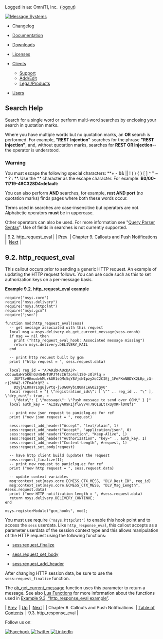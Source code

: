 Logged in as: OmniTI, Inc.  ([logout](https://support.messagesystems.com/logout.php))

[![Message Systems](https://support.messagesystems.com/images/ms-white205.png)](https://support.messagesystems.com/start.php) 

*   [Changelog](https://support.messagesystems.com/start.php?show=changelog)
*   [Documentation](https://support.messagesystems.com/docs/)
*   [Downloads](https://support.messagesystems.com/start.php)

*   [Licenses](https://support.messagesystems.com/license_summary.php)
*   <a href="">Clients</a>
    *   [Support](https://support.messagesystems.com/cs.php)
    *   [Add/Edit](https://support.messagesystems.com/edit_client.php)
    *   [Legal/Products](https://support.messagesystems.com/edit_products.php)
*   [Users](https://support.messagesystems.com/edit_customer.php)

## Search Help

Search for a single word or perform multi-word searches by enclosing your search in quotation marks.

Where you have multiple words but no quotation marks, an **OR** search is performed. For example, **"REST Injection"** searches for the phrase **"REST Injection"**, and, without quotation marks, searches for **REST OR Injection**--the operator is understood.

### Warning

You must escape the following special characters: **+ - && || ! ( ) { } [ ] ^ " ~ * ? : \**. Use the **\** character as the escape character. For example: **B0/00-11719-46C328D4\:default\:**

You can also perform **AND** searches, for example, **rest AND port** (no quotation marks) finds pages where both these words occur.

Terms used in searches are case-insensitive but operators are not. Alphabetic operators **must** be in uppercase.

Other operators can also be used. For more information see "[Query Parser Syntax](https://lucene.apache.org/core/old_versioned_docs/versions/3_0_0/queryparsersyntax.html)". Use of fields in searches is not currently supported.

| 9.2. http_request_eval |
| [Prev](push.generic_delivery_lua.php)  | Chapter 9. Callouts and Push Notifications |  [Next](push.http_response_eval.php) |

## 9.2. http_request_eval

This callout occurs prior to sending a generic HTTP request. An example of updating the HTTP request follows. You can use code such as this to set authorization keys on a per-message basis.

<a name="push.http_request_eval.example"></a>

**Example 9.2. http_request_eval example**

```
require("msys.core")
require("msys.delivery")
require("msys.httpclnt")
require("msys.gcm")
require("json")

function mod:http_request_eval(sess)
  -- get message associated with this request
  local msg = msys.delivery.ob_get_current_message(sess.connh)
  if msg == nil then
    print ("http_request_eval_hook: Associated message missing")
    return msys.delivery.DELIVERY_FAIL
  end

  -- print http request built by gcm
  print ("http request = ", sess.request.data)

  local reg_id = "APA91bHAUcDAJP-cQJuwQaHYGK6hGU4G4NTUPJT4zI6f2o4sl1S0-zOlPlq »
    JUFTSvHBmudvhMLrkGR1sQMc5qYBVjcNIpzyXoC2CIEj_1FeFKmNBDYX2LBp_zG-rj2hVA2-t7Fm40tQY2 »
    DzyjAI8maYIogujSPtq-jSUG0WybCQ0mT1eGOZsgy0"
  local request = "{ \"registration_ids\": [ \"" .. reg_id .. "\" ], \"dry_run\": true, »
    \"data\": { \"message\": \"Push message to send over GCM\" } }"
  local auth_key = "AIzaSyA09R1jflwVV4T79OIuLtTxQyXKFlOVQfs"

  -- print new json request to paniclog.ec for ref
  print ("new json request = ", request)

  sess:request_add_header("Accept", "text/plain", 1)
  sess:request_add_header("Accept", "application/json", 0)
  sess:request_add_header("Connection", "Keep-Alive", 1)
  sess:request_add_header("Authorization", "key=" .. auth_key, 1)
  sess:request_add_header("Content-Length", #request, 1)
  sess:request_set_body(request)

  -- have http client build (update) the request
  sess:request_finalize(1);
  -- print new request to paniclog.ec for ref
  print ("new http request = ", sess.request.data)

  -- update context variables
  msg:context_set(msys.core.ECMESS_CTX_MESS, "DLV_Dest_ID", reg_id)
  msg:context_set(msys.core.ECMESS_CTX_MESS, "DLV_Msg_Length", #sess.request.data)
  print ("new HTTP notification length = ", #sess.request.data)
  return msys.delivery.DELIVERY_CONTINUE;
end

msys.registerModule("gcm_hooks", mod);
```

You must use require `("msys.httpclnt")` to enable this hook point and to access the `sess` userdata. Like `http_response_eval`, this callout accepts as a parameter userdata of the session context type and this allows manipulation of the HTTP request using the following functions:

*   [sess:request_finalize](https://support.messagesystems.com/docs/web-ref/lua.ref.sess_request_finalize.php)

*   [sess:request_set_body](https://support.messagesystems.com/docs/web-ref/lua.ref.sess_request_set_body.php)

*   [sess:request_add_header](https://support.messagesystems.com/docs/web-ref/lua.ref.sess_request_add_header.php)

After changing HTTP session data, be sure to use the `sess:request_finalize` function.

The [ob_get_current_message](https://support.messagesystems.com/docs/web-ref/lua.ref.msys.delivery.ob_get_current_message.php) function uses this parameter to return a message. See also [Lua Functions](https://support.messagesystems.com/docs/web-ref/lua.summary_table.php) for more information about the functions used in [Example 9.3, “http_response_eval example”](push.http_response_eval.php#push.http_response_eval.example "Example 9.3. http_response_eval example").

| [Prev](push.generic_delivery_lua.php)  | [Up](push.generic_delivery_lua.php) |  [Next](push.http_response_eval.php) |
| Chapter 9. Callouts and Push Notifications  | [Table of Contents](index.php) |  9.3. http_response_eval |

Follow us on:

[![Facebook](https://support.messagesystems.com/images/icon-facebook.png)](http://www.facebook.com/messagesystems) [![Twitter](https://support.messagesystems.com/images/icon-twitter.png)](http://twitter.com/#!/MessageSystems) [![LinkedIn](https://support.messagesystems.com/images/icon-linkedin.png)](http://www.linkedin.com/company/message-systems)